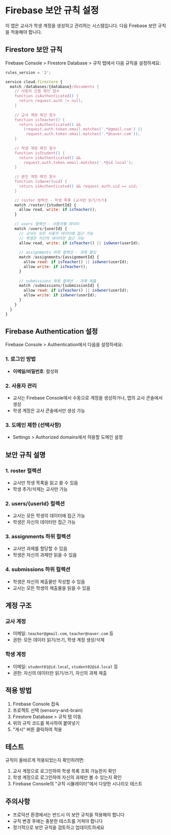 # Firebase 보안 규칙 설정

이 앱은 교사가 학생 계정을 생성하고 관리하는 시스템입니다. 다음 Firebase 보안 규칙을 적용해야 합니다.

## Firestore 보안 규칙

Firebase Console > Firestore Database > 규칙 탭에서 다음 규칙을 설정하세요:

```javascript
rules_version = '2';

service cloud.firestore {
  match /databases/{database}/documents {
    // 사용자 인증 확인 함수
    function isAuthenticated() {
      return request.auth != null;
    }
    
    // 교사 계정 확인 함수 
    function isTeacher() {
      return isAuthenticated() && 
        (request.auth.token.email.matches('.*@gmail.com') || 
         request.auth.token.email.matches('.*@naver.com'));
    }
    
    // 학생 계정 확인 함수
    function isStudent() {
      return isAuthenticated() && 
        request.auth.token.email.matches('.*@id.local');
    }
    
    // 본인 계정 확인 함수
    function isOwner(uid) {
      return isAuthenticated() && request.auth.uid == uid;
    }

    // roster 컬렉션 - 학생 목록 (교사만 읽기/쓰기)
    match /roster/{studentId} {
      allow read, write: if isTeacher();
    }
    
    // users 컬렉션 - 사용자별 데이터
    match /users/{userId} {
      // 교사는 모든 사용자 데이터에 접근 가능
      // 학생은 자신의 데이터만 접근 가능
      allow read, write: if isTeacher() || isOwner(userId);
      
      // assignments 하위 컬렉션 - 과제 할당
      match /assignments/{assignmentId} {
        allow read: if isTeacher() || isOwner(userId);
        allow write: if isTeacher();
      }
      
      // submissions 하위 컬렉션 - 과제 제출
      match /submissions/{submissionId} {
        allow read: if isTeacher() || isOwner(userId);
        allow write: if isOwner(userId);
      }
    }
  }
}
```

## Firebase Authentication 설정

Firebase Console > Authentication에서 다음을 설정하세요:

### 1. 로그인 방법
- **이메일/비밀번호**: 활성화

### 2. 사용자 관리
- 교사는 Firebase Console에서 수동으로 계정을 생성하거나, 앱의 교사 콘솔에서 생성
- 학생 계정은 교사 콘솔에서만 생성 가능

### 3. 도메인 제한 (선택사항)
- Settings > Authorized domains에서 허용할 도메인 설정

## 보안 규칙 설명

### 1. roster 컬렉션
- 교사만 학생 목록을 읽고 쓸 수 있음
- 학생 추가/삭제는 교사만 가능

### 2. users/{userId} 컬렉션
- 교사는 모든 학생의 데이터에 접근 가능
- 학생은 자신의 데이터만 접근 가능

### 3. assignments 하위 컬렉션
- 교사만 과제를 할당할 수 있음
- 학생은 자신의 과제만 읽을 수 있음

### 4. submissions 하위 컬렉션
- 학생은 자신의 제출물만 작성할 수 있음
- 교사는 모든 학생의 제출물을 읽을 수 있음

## 계정 구조

### 교사 계정
- 이메일: `teacher@gmail.com`, `teacher@naver.com` 등
- 권한: 모든 데이터 읽기/쓰기, 학생 계정 생성/삭제

### 학생 계정
- 이메일: `student01@id.local`, `student02@id.local` 등
- 권한: 자신의 데이터만 읽기/쓰기, 자신의 과제 제출

## 적용 방법

1. Firebase Console 접속
2. 프로젝트 선택 (sensory-and-brain)
3. Firestore Database > 규칙 탭 이동
4. 위의 규칙 코드를 복사하여 붙여넣기
5. "게시" 버튼 클릭하여 적용

## 테스트

규칙이 올바르게 적용되었는지 확인하려면:

1. 교사 계정으로 로그인하여 학생 목록 조회 가능한지 확인
2. 학생 계정으로 로그인하여 자신의 과제만 볼 수 있는지 확인
3. Firebase Console의 "규칙 시뮬레이터"에서 다양한 시나리오 테스트

## 주의사항

- 프로덕션 환경에서는 반드시 이 보안 규칙을 적용해야 합니다
- 규칙 변경 후에는 충분한 테스트를 거쳐야 합니다
- 정기적으로 보안 규칙을 검토하고 업데이트하세요